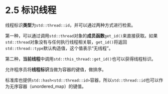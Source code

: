 # 2.5 标识线程

线程标识**类型**为`std::thread::id`，并可以通过两种方式进行检索。

第一种，可以通过调用`std::thread`对象的**成员函数**`get_id()`来直接获取。如果`std::thread`对象没有与任何执行线程相关联，`get_id()`将返回`std::thread::type`默认构造值，这个值表示“无线程”。



第二种，**当前线程**中调用`std::this_thread::get_id()`也可以获得线程标识。





允许程序员将**线程标识**当做为容器的键值，做排序。

标准库也提供`std::hash<std::thread::id>`容器，所以`std::thread::id`也可以作为无序容器（unordered_map）的键值。